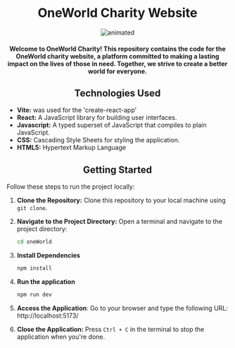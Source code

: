 <h1 align="center">OneWorld Charity Website</h1>

<p align="center">
<!--    ![OneWorld Charity Website](/src/assets/unknown_2023.10.15-23.10.gif) -->
   <img src="/src/assets/unknown_2023.10.15-23.10.gif" alt="animated">
</p>

<h4 align="center">Welcome to OneWorld Charity! This repository contains the code for the OneWorld charity website, a platform committed to making a lasting impact on the lives of those in need. Together, we strive to create a better world for everyone.</h4>

<h2 align="center">Technologies Used</h2>

- <b>Vite:</b> was used for the 'create-react-app'
- <b>React:</b> A JavaScript library for building user interfaces.
- <b>Javascript:</b> A typed superset of JavaScript that compiles to plain JavaScript.
- <b>CSS:</b> Cascading Style Sheets for styling the application.
- <b>HTML5:</b> Hypertext Markup Language

<h2 align="center">Getting Started</h2>

Follow these steps to run the project locally:

1. **Clone the Repository:** Clone this repository to your local machine using `git clone`.

2. **Navigate to the Project Directory:** Open a terminal and navigate to the project directory:

   ```bash
   cd oneWorld
   ```
3. **Install Dependencies**

   ```bash
   npm install
   ```
4. **Run the application**

   ```bash
   npm run dev
   ```
5. **Access the Application**: Go to your browser and type the following URL: http://localhost:5173/

7. **Close the Application:**
Press `Ctrl + C` in the terminal to stop the application when you're done.
